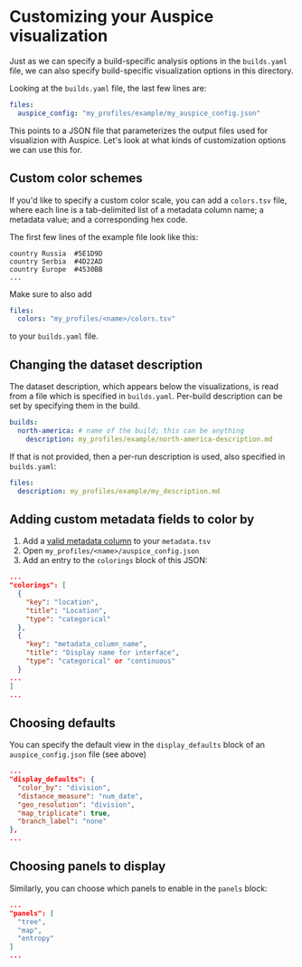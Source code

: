 # Customizing your Auspice visualization  

Just as we can specify a build-specific analysis options in the `builds.yaml` file, we can also specify build-specific visualization options in this directory.

Looking at the `builds.yaml` file, the last few lines are:  
```yaml
files:
  auspice_config: "my_profiles/example/my_auspice_config.json"
```

This points to a JSON file that parameterizes the output files used for visualizion with Auspice.
Let's look at what kinds of customization options we can use this for.


## Custom color schemes  

If you'd like to specify a custom color scale, you can add a `colors.tsv` file, where each line is a tab-delimited list of a metadata column name; a metadata value; and a corresponding hex code.   

The first few lines of the example file look like this:  
```
country	Russia	#5E1D9D
country	Serbia	#4D22AD
country	Europe	#4530BB
...
```

Make sure to also add
```yaml
files:
  colors: "my_profiles/<name>/colors.tsv"
```
to your `builds.yaml` file.


## Changing the dataset description

The dataset description, which appears below the visualizations, is read from a file which is specified in `builds.yaml`.  Per-build description can be set by specifying them in the build.

```yaml
builds:
  north-america: # name of the build; this can be anything
    description: my_profiles/example/north-america-description.md
```

If that is not provided, then a per-run description is used, also specified in `builds.yaml`:

```yaml
files:
  description: my_profiles/example/my_description.md
```

## Adding custom metadata fields to color by   
1. Add a [valid metadata column](../guides/data-prep.md) to your `metadata.tsv`  
2. Open `my_profiles/<name>/auspice_config.json`  
3. Add an entry to the `colorings` block of this JSON:

```json
...
"colorings": [
  {
    "key": "location",
    "title": "Location",
    "type": "categorical"
  },
  {
    "key": "metadata_column_name",
    "title": "Display name for interface",
    "type": "categorical" or "continuous"
  }
...
]
...
```

## Choosing defaults  
You can specify the default view in the `display_defaults` block of an `auspice_config.json` file (see above)
```json
...
"display_defaults": {
  "color_by": "division",
  "distance_measure": "num_date",
  "geo_resolution": "division",
  "map_triplicate": true,
  "branch_label": "none"
},
...
```

## Choosing panels to display  

Similarly, you can choose which panels to enable in the `panels` block:  
```json
...
"panels": [
  "tree",
  "map",
  "entropy"
]
...
```

